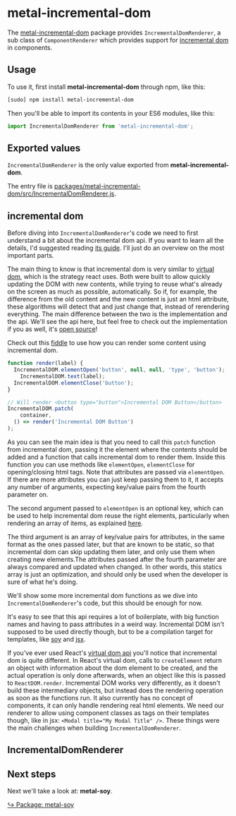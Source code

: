 # metal-incremental-dom

The [metal-incremental-dom](https://github.com/metal/metal.js/tree/master/packages/metal-incremental-dom)
package provides `IncrementalDomRenderer`, a sub class of `ComponentRenderer`
which provides support for [incremental dom](https://github.com/google/incremental-dom)
in components.

## Usage

To use it, first install **metal-incremental-dom** through npm, like this:
```sh
[sudo] npm install metal-incremental-dom
```

Then you'll be able to import its contents in your ES6 modules, like this:

```js
import IncrementalDomRenderer from 'metal-incremental-dom';
```

## Exported values

`IncrementalDomRenderer` is the only value exported from **metal-incremental-dom**.

The entry file is
[packages/metal-incremental-dom/src/IncrementalDomRenderer.js](https://github.com/metal/metal.js/blob/master/packages/metal-incremental-dom/src/IncrementalDomRenderer.js).

## incremental dom

Before diving into `IncrementalDomRenderer`'s code we need to first understand
a bit about the incremental dom api. If you want to learn all the details, I'd
suggested reading [its guide](https://google.github.io/incremental-dom/#about).
I'll just do an overview on the most important parts.

The main thing to know is that incremental dom is very similar to [virtual dom](https://medium.com/cardlife-app/what-is-virtual-dom-c0ec6d6a925c#.8un3djhzp),
which is the strategy react uses. Both were built to allow quickly updating the
DOM with new contents, while trying to reuse what's already on the screen as
much as possible, automatically. So if, for example, the difference from the old
content and the new content is just an html attribute, these algorithms will
detect that and just change that, instead of rerendering everything. The main
difference between the two is the implementation and the api. We'll see the api
here, but feel free to check out the implementation if you as well, it's
[open source](https://github.com/google/incremental-dom)!

Check out this [fiddle](https://jsfiddle.net/metaljs/jewp0tLo/) to use how you
can render some content using incremental dom.

```js
function render(label) {
  IncrementalDOM.elementOpen('button', null, null, 'type', 'button');
	IncrementalDOM.text(label);
  IncrementalDOM.elementClose('button');
}

// Will render <button type="button">Incremental DOM Button</button>
IncrementalDOM.patch(
	container,
  () => render('Incremental DOM Button')
);
```

As you can see the main idea is that you need to call this `patch` function
from incremental dom, passing it the element where the contents should be added
and a function that calls incremental dom to render them. Inside this function
you can use methods like `elementOpen`, `elementClose` for opening/closing html
tags. Note that attributes are passed via `elementOpen`. If there are more
attributes you can just keep passing them to it, it accepts any number of
arguments, expecting key/value pairs from the fourth parameter on.

The second argument passed to `elementOpen` is an optional key, which can be
used to help incremental dom reuse the right elements, particularly when
rendering an array of items, as explained [here](http://google.github.io/incremental-dom/#conditional-rendering/array-of-items).

The third argument is an array of key/value pairs for attributes, in the same
format as the ones passed later, but that are known to be static, so that
incremental dom can skip updating them later, and only use them when creating
new elements.The attributes passed after the fourth parameter are always
compared and updated when changed. In other words, this statics array is just
an optimization, and should only be used when the developer is sure of what
he's doing.

We'll show some more incremental dom functions as we dive into
`IncrementalDomRenderer`'s code, but this should be enough for now.

It's easy to see that this api requires a lot of boilerplate, with big function
names and having to pass attributes in a weird way. Incremental DOM isn't
supposed to be used directly though, but to be a compilation target for
templates, like [soy](https://developers.google.com/closure/templates/) and
[jsx](https://www.npmjs.com/package/babel-plugin-incremental-dom).

If you've ever used React's [virtual dom api](https://facebook.github.io/react/docs/react-without-jsx.html)
you'll notice that incremental dom is quite different. In React's virtual dom,
calls to `createElement` return an object with information about the dom
element to be created, and the actual operation is only done afterwards, when
an object like this is passed to `ReactDOM.render`. Incremental DOM works very
differently, as it doesn't build these intermediary objects, but instead does
the rendering operation as soon as the functions run. It also currently has no
concept of components, it can only handle rendering real html elements. We need
our renderer to allow using component classes as tags on their templates though,
like in jsx: `<Modal title="My Modal Title" />`. These things were the main
challenges when building `IncrementalDomRenderer`.

## IncrementalDomRenderer

## Next steps

Next we'll take a look at: **metal-soy**.

[↪ Package: metal-soy](metal-soy.md)
